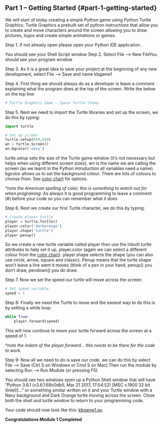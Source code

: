 ## Part 1 – Getting Started {#part-1-getting-started}

We will start of today creating a simple Python game using Python Turtle Graphics. Turtle Graphics a prebuilt set of python instructions that allow you to create and move characters around the screen allowing you to draw pictures, logos and create simple animations or games.

Step 1.  If not already open please open your Python IDE application.

You should see your Shell Script window
Step 2.  Select File --&gt; New FileYou should see your program window

Step 3.  As it is a great idea to save your project at the beginning of any new development, select File --&gt; Save and name kbgame1

Step 4. First thing we should always do as a developer is leave a comment explaining what the program does at the top of the screen. Write the below on the top line:
```python
# Turtle Graphics Game – Space Turtle Chomp
```

Step 5. Next we need to import the Turtle libraries and set up the screen, we do this by typing:

```python
import turtle

# Set up screen
turtle.setup(650,650)
wn = turtle.Screen()
wn.bgcolor('navy')
```
turtle.setup sets the size of the Turtle game window (it’s not necessary but helps when using different screen sizes). wn is the name we are calling the screen (as we learnt in the Python introduction all variables need a name). bgcolor allows us to set the background colour. There are lots of colours to choose from. See [color chart](../src/color_chart.jpg) for options.

_*note the American spelling of color, this is something to watch out for when programing_. 
As always it is good programming to leave a comment (#) before your code so you can remember what it does

Step 6. Next we create our first Turtle character, we do this by typing:
```python
# Create player turtle
player = turtle.Turtle()
player.color('darkorange')
player.shape('turtle')
player.penup()
```
So we create a new turtle variable called player then use the inbuilt turtle attributes to help set it up, player.color (again we can select a different colour from the [color chart](/src/color_chart.jpg)). player.shape selects the shape (you can also use circle, arrow, square and classic). Penup means that the turtle shape won’t leave a line went it moves (think of a pen in your hand, penup() you don’t draw, pendown() you do draw.

Step 7. Now we set the speed our turtle will move across the screen:
```python
# Set speed variable
speed = 1
```
Step 8: Finally we need the Turtle to move and the easiest way to do this is by setting a while loop:

```python
while True:
    player.forward(speed)
```
This will now continue to move your turtle forward across the screen at a speed of 1.

_*note the indent of the player.forward… this needs to be there for the code to work._

Step 9: Now all we need to do is save our code, we can do this by select File --> Save (Ctrl S on Windows or Cmd S on Mac).Then run the module by selecting Run --> Run Module (or pressing F5)

You should see two windows open up a Python Shell window that will have “Python 3.6.1 (v3.6.1:69c0db5, Mar 21 2017, 17:54:52) [MSC v.1900 32 bit (Intel)]…” or something similar written on it and your Turtle window with a Navy background and Dark Orange turtle moving across the screen. Close both the shell and turtle window to return to your programming code.

Your code should now look like this: [kbgame1.py](/src/kbgame1.py)

**Congratulations Module 1 Completed**